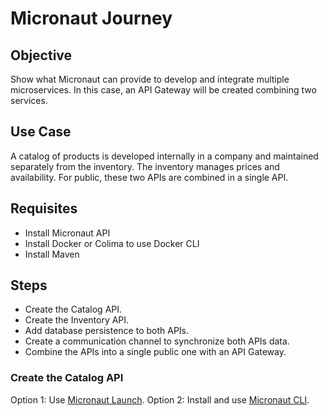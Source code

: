 # Micronaut Journey

## Objective

Show what Micronaut can provide to develop and integrate multiple microservices.
In this case, an API Gateway will be created combining two services.

## Use Case

A catalog of products is developed internally in a company and maintained separately from the inventory.
The inventory manages prices and availability. For public, these two APIs are combined in a single API.

## Requisites

* Install Micronaut API
* Install Docker or Colima to use Docker CLI
* Install Maven

## Steps

* Create the Catalog API.
* Create the Inventory API.
* Add database persistence to both APIs.
* Create a communication channel to synchronize both APIs data.
* Combine the APIs into a single public one with an API Gateway.

### Create the Catalog API

Option 1: Use [Micronaut Launch](https://micronaut.io/launch).
Option 2: Install and use [Micronaut CLI](https://micronaut.io/download/).
